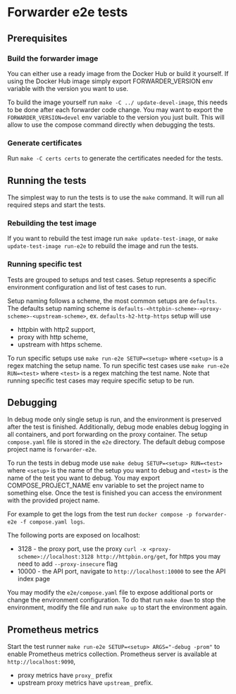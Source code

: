 # Forwarder e2e tests

## Prerequisites

### Build the forwarder image

You can either use a ready image from the Docker Hub or build it yourself.
If using the Docker Hub image simply export FORWARDER_VERSION env variable with the version you want to use.

To build the image yourself run `make -C ../ update-devel-image`, this needs to be done after each forwarder code change.
You may want to export the `FORWARDER_VERSION=devel` env variable to the version you just built.
This will allow to use the compose command directly when debugging the tests.

### Generate certificates

Run `make -C certs certs` to generate the certificates needed for the tests.

## Running the tests

The simplest way to run the tests is to use the `make` command.
It will run all required steps and start the tests.

### Rebuilding the test image

If you want to rebuild the test image run `make update-test-image`, 
or `make update-test-image run-e2e` to rebuild the image and run the tests.

### Running specific test

Tests are grouped to setups and test cases.
Setup represents a specific environment configuration and list of test cases to run.

Setup naming follows a scheme, the most common setups are `defaults`.
The defaults setup naming scheme is `defaults-<httpbin-scheme>-<proxy-scheme>-<upstream-scheme>`, ex. `defaults-h2-http-https` setup will use
* httpbin with http2 support,
* proxy with http scheme,
* upstream with https scheme.

To run specific setups use `make run-e2e SETUP=<setup>` where `<setup>` is a regex matching the setup name.
To run specific test cases use `make run-e2e RUN=<test>` where `<test>` is a regex matching the test name.
Note that running specific test cases may require specific setup to be run.

## Debugging

In debug mode only single setup is run, and the environment is preserved after the test is finished.
Additionally, debug mode enables debug logging in all containers, and port forwarding on the proxy container.
The setup `compose.yaml` file is stored in the `e2e` directory.
The default debug compose project name is `forwarder-e2e`.

To run the tests in debug mode use `make debug SETUP=<setup> RUN=<test>` where `<setup>` is the name of the setup you want to debug and `<test>` is the name of the test you want to debug.
You may export COMPOSE_PROJECT_NAME env variable to set the project name to something else.
Once the test is finished you can access the environment with the provided project name.

For example to get the logs from the test run `docker compose -p forwarder-e2e -f compose.yaml logs`.

The following ports are exposed on localhost:
- 3128 - the proxy port, use the proxy `curl -x <proxy-scheme>://localhost:3128 http://httpbin.org/get`, for https you may need to add `--proxy-insecure` flag
- 10000 - the API port, navigate to `http://localhost:10000` to see the API index page

You may modify the `e2e/compose.yaml` file to expose additional ports or change the environment configuration.
To do that run `make down` to stop the environment, modify the file and run `make up` to start the environment again.

## Prometheus metrics

Start the test runner `make run-e2e SETUP=<setup> ARGS="-debug -prom"` to enable Prometheus metrics collection.
Prometheus server is available at `http://localhost:9090`,
* proxy metrics have `proxy_` prefix
* upstream proxy metrics have `upstream_` prefix.
